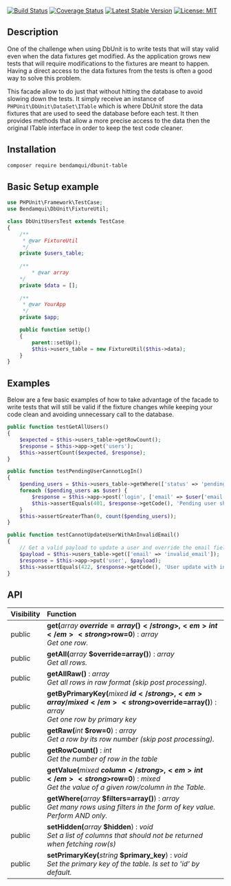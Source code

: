 [![Build Status](https://travis-ci.org/bendamqui/dbunit-table.svg?branch=master)](https://travis-ci.org/bendamqui/dbunit-table)
[![Coverage Status](https://coveralls.io/repos/github/bendamqui/dbunit-table/badge.svg?branch=master)](https://coveralls.io/github/bendamqui/dbunit-table?branch=master)
[![Latest Stable Version](https://poser.pugx.org/bendamqui/dbunit-table/v/stable.png)](https://packagist.org/packages/bendamqui/dbunit-table)
[![License: MIT](https://img.shields.io/badge/License-MIT-yellow.svg)](https://opensource.org/licenses/MIT)


## Description
 
One of the challenge when using DbUnit is to write tests that will stay valid even when the data fixtures get
modified. As the application grows new tests that will require modifications to the fixtures are meant to happen.
Having a direct access to the data fixtures from the tests is often a good way to solve this problem.  

This facade allow to do just that without hitting the database to avoid slowing down the tests. It simply 
receive an instance of ``PHPUnit\DbUnit\DataSet\ITable`` which is where DbUnit store the data fixtures that 
are used to seed the database before each test. It then provides methods that allow a more precise access 
to the data then the original ITable interface in order to keep the test code cleaner. 


## Installation

```sh
composer require bendamqui/dbunit-table
```


## Basic Setup example


```php
use PHPUnit\Framework\TestCase;
use Bendamqui\DbUnit\FixtureUtil;

class DbUnitUsersTest extends TestCase
{
    /**
     * @var FixtureUtil
     */
    private $users_table;
    
    /**
        * @var array 
    */
    private $data = [];
    
    /**
     * @var YourApp
     */
    private $app;    

    public function setUp()
    {
        parent::setUp();                
        $this->users_table = new FixtureUtil($this->data);
    }   
}
```

## Examples

Below are a few basic examples of how to take advantage of the facade to write tests that will still be valid if the fixture changes while keeping
your code clean and avoiding unnecessary call to the database.

```php		
public function testGetAllUsers()
{
	$expected = $this->users_table->getRowCount();
	$response = $this->app->get('users');
	$this->assertCount($expected, $response);
}
```

```php	
public function testPendingUserCannotLogIn()
{
	$pending_users = $this->users_table->getWhere(['status' => 'pending']);
	foreach ($pending_users as $user) {
		$response = $this->app->post('login', ['email' => $user['email'], 'pass' => $user['pass']]);
		$this->assertEquals(401, $response->getCode(), 'Pending user should not be able to log in.');
	}
	$this->assertGreaterThan(0, count($pending_users));
}
``` 

```php
public function testCannotUpdateUserWithAnInvalidEmail()
{
	// Get a valid payload to update a user and override the email field. 
	$payload = $this->users_table->get(['email' => 'invalid_email']);
	$response = $this->app->put('user', $payload);
	$this->assertEquals(422, $response->getCode(), 'User update with invalid email should receive a bad request response');
}	
```

## API

| Visibility | Function |
|:-----------|:---------|
| public | <strong>get(</strong><em>array</em> <strong>$override=array()</strong>, <em>int</em> <strong>$row=0</strong>)</strong> : <em>array</em><br /><em>Get one row.</em> |
| public | <strong>getAll(</strong><em>array</em> <strong>$override=array()</strong>)</strong> : <em>array</em><br /><em>Get all rows.</em> |
| public | <strong>getAllRaw()</strong> : <em>array</em><br /><em>Get all rows in raw format (skip post processing).</em> |
| public | <strong>getByPrimaryKey(</strong><em>mixed</em> <strong>$id</strong>, <em>array/mixed</em> <strong>$override=array()</strong>)</strong> : <em>array</em><br /><em>Get one row by primary key</em> |
| public | <strong>getRaw(</strong><em>int</em> <strong>$row=0</strong>)</strong> : <em>array</em><br /><em>Get a row by its row number (skip post processing).</em> |
| public | <strong>getRowCount()</strong> : <em>int</em><br /><em>Get the number of row in the table</em> |
| public | <strong>getValue(</strong><em>mixed</em> <strong>$column</strong>, <em>int</em> <strong>$row=0</strong>)</strong> : <em>mixed</em><br /><em>Get the value of a given row/column in the Table.</em> |
| public | <strong>getWhere(</strong><em>array</em> <strong>$filters=array()</strong>)</strong> : <em>array</em><br /><em>Get many rows using filters in the form of key value. Perform AND only.</em> |
| public | <strong>setHidden(</strong><em>array</em> <strong>$hidden</strong>)</strong> : <em>void</em><br /><em>Set a list of columns that should not be returned when fetching row(s)</em> |
| public | <strong>setPrimaryKey(</strong><em>string</em> <strong>$primary_key</strong>)</strong> : <em>void</em><br /><em>Set the primary key of the table. Is set to 'id' by default.</em> |



